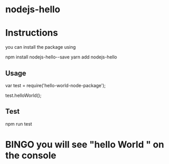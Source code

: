 # nodejs-hello
# Instructions

you can install the package using

npm install nodejs-hello--save
yarn add nodejs-hello


## Usage
var test = require('hello-world-node-package');

test.helloWorld();
## Test
npm run test

# BINGO you will see "hello World " on the console
